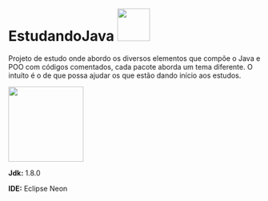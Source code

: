 # EstudandoJava <img src="http://logodatabases.com/wp-content/uploads/2012/03/java-logo-large.png" height="65">

Projeto de estudo onde abordo os diversos elementos que compõe o Java e POO com códigos comentados, cada pacote aborda um tema diferente. O intuíto é o de que possa ajudar os que estão dando início aos estudos.

<img src="http://ericsteinborn.com/github-for-cats/img/ironcat.png" height="150">

**Jdk:** 1.8.0

**IDE:** Eclipse Neon

